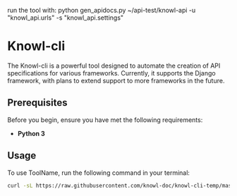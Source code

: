 run the tool with:
python gen_apidocs.py ~/api-test/knowl-api -u "knowl_api.urls" -s "knowl_api.settings"

# Knowl-cli

The Knowl-cli is a powerful tool designed to automate the creation of API specifications for various frameworks. Currently, it supports the Django framework, with plans to extend support to more frameworks in the future.

## Prerequisites

Before you begin, ensure you have met the following requirements:

- **Python 3**

## Usage

To use ToolName, run the following command in your terminal:

```bash
curl -sL https://raw.githubusercontent.com/knowl-doc/knowl-cli-temp/master/setup.sh | bash